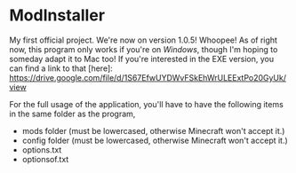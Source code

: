 # ModInstaller
My first official project.
We're now on version 1.0.5! Whoopee!
As of right now, this program only works if you're on *Windows*, though I'm hoping to someday adapt it to Mac too!
If you're interested in the EXE version, you can find a link to that [here]: https://drive.google.com/file/d/1S67EfwUYDWvFSkEhWrULEExtPo20GyUk/view

For the full usage of the application, you'll have to have the following items in the same folder as the program,
  *  mods folder   (must be lowercased, otherwise Minecraft won't accept it.)
  *  config folder (must be lowercased, otherwise Minecraft won't accept it.)
  *  options.txt
  *  optionsof.txt
